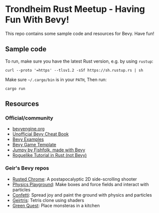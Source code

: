 # Trondheim Rust Meetup - Having Fun With Bevy!

This repo contains some sample code and resources for Bevy. Have fun!

## Sample code

To run, make sure you have the latest Rust version, e.g. by using `rustup`:

    curl --proto '=https' --tlsv1.2 -sSf https://sh.rustup.rs | sh

Make sure `~/.cargo/bin` is in your `PATH`, Then run:

    cargo run

## Resources

### Official/community

- [bevyengine.org](https://bevyengine.org/)
- [Unofficial Bevy Cheat Book](https://bevy-cheatbook.github.io/)
- [Bevy Examples](https://bevyengine.org/examples/)
- [Bevy Game Template](https://github.com/NiklasEi/bevy_game_template)
- [Jumpy by Fishfolk, made with Bevy](https://fishfolk.org/games/jumpy/)
- [Roguelike Tutorial in Rust (not Bevy)](https://bfnightly.bracketproductions.com/)

### Geir's Bevy repos

- [Rusted Chrome](https://github.com/geirsagberg/rusted_chrome_2): A postapocalyptic 2D side-scrolling shooter
- [Physics Playground](https://github.com/geirsagberg/bevy_physics_playground): Make boxes and force fields and interact with particles
- [Confetti](https://github.com/geirsagberg/bevy_confetti): Spread joy and paint the ground with physics and particles
- [Geirtris](https://github.com/geirsagberg/geirtris): Tetris clone using shaders
- [Green Quest](https://github.com/geirsagberg/green_quest): Place monsteras in a kitchen
